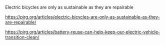 Electric bicycles are only as sustainable as they are repairable

https://pirg.org/articles/electric-bicycles-are-only-as-sustainable-as-they-are-repairable/

https://pirg.org/articles/battery-reuse-can-help-keep-our-electric-vehicle-transition-clean/

